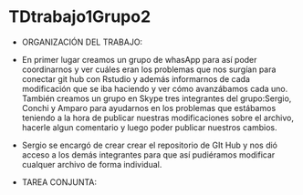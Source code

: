 # TDtrabajo1Grupo2
- ORGANIZACIÓN DEL TRABAJO:
- En primer lugar creamos un grupo de whasApp para así poder coordinarnos y ver cuáles eran los problemas que nos surgían para conectar git hub con Rstudio y además informarnos de cada modificación que se iba haciendo y ver cómo avanzábamos cada uno. También creamos un grupo en Skype tres integrantes del grupo:Sergio, Conchi y Amparo para ayudarnos en los problemas que estábamos teniendo a la hora de publicar nuestras modificaciones sobre el archivo, hacerle algun comentario y luego poder publicar nuestros cambios.  
- Sergio se encargó de crear crear el repositorio de GIt Hub y nos dió acceso a los demás integrantes para que así pudiéramos modificar cualquer archivo de forma individual.

- TAREA CONJUNTA:
